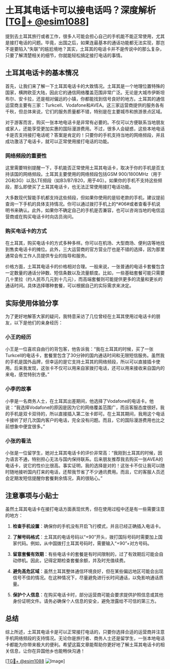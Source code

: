 # 土耳其电话卡可以接电话吗？深度解析[[TG💪+ @esim1088](https://t.me/s/esim1088)]

提到去土耳其旅行或者工作，很多人可能会担心自己的手机能不能正常使用，尤其是接打电话的问题。毕竟，出国之后，如果连最基本的通话功能都无法实现，那岂不是要陷入“失联”的尴尬境地？其实，土耳其的电话卡并不是传说中的那么复杂，只要了解清楚相关的细节，你就能轻松搞定接打电话的事情。

## 土耳其电话卡的基本情况

首先，让我们来了解一下土耳其电话卡的大致情况。土耳其是一个地理位置特殊的国家，横跨欧亚大陆，因此它的通信网络覆盖范围非常广泛。无论是大城市伊斯坦布尔、安卡拉，还是相对偏远的小镇，你都能找到信号良好的地方。土耳其的通信运营商主要有三家：Turkcell、Vodafone和AVEA。这三家运营商提供的服务各有千秋，但总体来说，它们的服务质量都不错，特别是在主要城市和旅游景点区域。

对于游客而言，购买一张本地电话卡是非常有必要的。不仅可以方便联系当地朋友或家人，还能享受更加实惠的国际漫游费用。不过，很多人会疑惑，这些本地电话卡是否支持接打电话呢？答案是肯定的！只要你的手机支持当地的网络频段，并且成功激活了电话卡，就可以正常使用接打电话的功能。

### 网络频段的重要性

这里需要特别提醒一下，手机能否正常使用土耳其电话卡，取决于你的手机是否支持该国的网络频段。土耳其主要使用的网络频段包括GSM 900/1800MHz（用于2G和3G）以及LTE频段（如B3/B7/B20，用于4G）。如果你的手机不支持这些频段，那么即使买了土耳其电话卡，也无法正常使用接打电话功能。

大多数现代智能手机都支持这些频段，但如果你使用的是较老款的手机，建议提前查询一下手机的具体支持情况。你可以通过拨打手机上的*#06#或者查看手机说明书来确认。此外，如果你不确定自己的手机是否兼容，也可以咨询当地的电信运营商或在购买电话卡时向店员询问。

### 购买电话卡的方式

在土耳其，购买电话卡的方式多种多样。你可以在机场、大型商场、便利店等地找到售卖电话卡的摊位。此外，三大运营商的官方营业厅也是不错的选择，因为那里通常会有工作人员提供专业的指导和服务。

价格方面，土耳其电话卡的价格相对合理。一般来说，一张普通的电话卡套餐包含一定数量的通话分钟数、短信条数以及流量额度。比如，一些基础套餐可能只需要几十里拉（约人民币几元到十几元），而高端套餐则可能提供更多的流量和更长的通话时间。具体选择哪种套餐，可以根据自己的实际需求来决定。

## 实际使用体验分享

为了更好地解答大家的疑问，我特意采访了几位曾经在土耳其使用过电话卡的朋友，以下是他们的亲身经历：

### 小王的经历

小王是一位喜欢自由行的背包客，他告诉我：“我在土耳其的时候，买了一张Turkcell的电话卡，套餐里包含了30分钟的国内通话时间和无限短信服务。虽然我的手机是国外品牌，但幸运的是它支持土耳其的网络频段，所以可以直接插卡使用。后来我发现，这张卡不仅可以用来自家拨打电话，还可以用来接收来自国内的来电，感觉特别方便。”

### 小李的故事

小李是一名商务人士，在土耳其出差期间，他选择了Vodafone的电话卡。他说：“我选择Vodafone的原因是因为它的网络覆盖范围广，而且客服态度很好。我的手机是双卡双待的，所以直接插入第二张卡即可。在土耳其期间，我用这个电话卡接听了好几次国内客户的电话，完全没有问题。而且，它的国际漫游费用也比之前想象中便宜很多。”

### 小张的看法

小张是一位留学生，她对土耳其电话卡的评价非常高：“我刚到土耳其的时候，因为语言不通，特别担心无法与国内保持联系。后来朋友推荐我去购买一张AVEA的电话卡，说它的性价比很高。事实证明，我的选择是对的！这张卡不仅让我可以随时随地接听国内打来的电话，还帮我节省了不少通讯费用。而且，它的客服人员还会定期发短信提醒你套餐剩余情况，真的很贴心。”

## 注意事项与小贴士

虽然土耳其电话卡在接打电话方面表现优秀，但在使用过程中还是有一些需要注意的地方：

1. **检查手机设置**：确保你的手机没有开启飞行模式，并且已经正确插入电话卡。
   
2. **了解号码格式**：土耳其的电话号码以“+90”开头，拨打国际号码时需要加上国家代码。例如，从中国拨打土耳其号码时，需要输入“+90”+对方号码。

3. **留意套餐有效期**：有些电话卡的套餐是有时间限制的，过了有效期后可能会自动停机。因此，记得定期检查套餐余额，并及时充值续费。

4. **避免高危区域**：虽然土耳其整体通信环境良好，但在某些偏远地区可能会出现信号不佳的情况。在这种情况下，尽量避免进行长时间通话，以免影响通话质量。

5. **保护个人信息**：在购买电话卡时，部分运营商可能会要求提供护照信息或其他身份证明文件。请务必确保个人信息的安全，避免泄露给不可信的第三方。

## 总结

综上所述，土耳其电话卡是可以正常接打电话的，只要你选择合适的运营商并注意手机网络频段的支持情况。无论你是旅行者、商务人士还是留学生，一张本地电话卡都能为你带来极大的便利。希望这篇文章能帮助你更好地了解土耳其电话卡的相关信息，让你在异国他乡也能畅快沟通！

[[TG💪+ @esim1088](https://t.me/s/esim1088) ![Image](https://i.postimg.cc/4NQfJmqS/Snipaste-2025-05-13-00-14-12.png)]